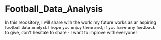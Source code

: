 # Football_Data_Analysis
In this repository, I will share with the world my future works as an aspiring football data analyst. I hope you enjoy them and, if you have any feedback to give, don't hesitate to share - I want to improve with everyone!
